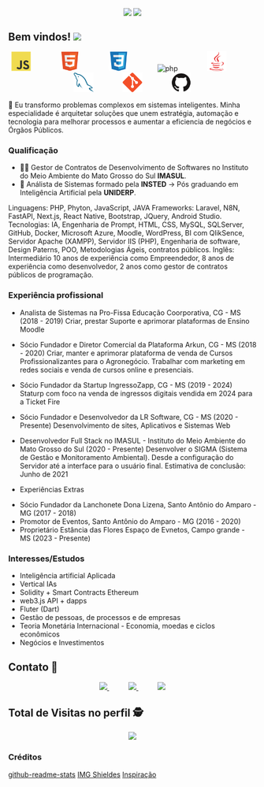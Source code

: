 <p align="center">
  <img
    align="center"
    src="https://github-readme-stats.vercel.app/api/top-langs/?username=lucascardosoroscoe&layout=compact"
  />
  <img
    align="center"
    height="165"
    src="https://github-readme-stats.vercel.app/api?username=lucascardosoroscoe&count_private=true&show_icons=true&custom_title=Github%20Status&hide=issues"
  />
  
</p>

## Bem vindos! <img src="https://raw.githubusercontent.com/iampavangandhi/iampavangandhi/master/gifs/Hi.gif" width="30px"></h2>

<p align="center">
    <img height="40" src="https://raw.githubusercontent.com/devicons/devicon/master/icons/javascript/javascript-original.svg">
    &nbsp;&nbsp;&nbsp;&nbsp;&nbsp;&nbsp;&nbsp;&nbsp;&nbsp;&nbsp;&nbsp;&nbsp;&nbsp;
    <img height="40" src="https://raw.githubusercontent.com/devicons/devicon/master/icons/html5/html5-original.svg">
    &nbsp;&nbsp;&nbsp;&nbsp;&nbsp;&nbsp;&nbsp;&nbsp;&nbsp;&nbsp;&nbsp;&nbsp;&nbsp;
    <img height="40" src="https://raw.githubusercontent.com/devicons/devicon/master/icons/css3/css3-original.svg">
    &nbsp;&nbsp;&nbsp;&nbsp;&nbsp;&nbsp;&nbsp;&nbsp;&nbsp;&nbsp;&nbsp;&nbsp;&nbsp;
    <img height="40" src="https://freepngimg.com/download/php/2-2-php-logo-png.png" alt="php" >
    &nbsp;&nbsp;&nbsp;&nbsp;&nbsp;&nbsp;&nbsp;&nbsp;&nbsp;&nbsp;&nbsp;&nbsp;&nbsp;
    <img height="40" src="https://raw.githubusercontent.com/devicons/devicon/master/icons/java/java-plain.svg">
    &nbsp;&nbsp;&nbsp;&nbsp;&nbsp;&nbsp;&nbsp;&nbsp;&nbsp;&nbsp;&nbsp;&nbsp;&nbsp;
    <img height="40" src="https://raw.githubusercontent.com/devicons/devicon/master/icons/mysql/mysql-original.svg">
     &nbsp;&nbsp;&nbsp;&nbsp;&nbsp;&nbsp;&nbsp;&nbsp;&nbsp;&nbsp;&nbsp;&nbsp;&nbsp;
    <img height="40" src="https://raw.githubusercontent.com/devicons/devicon/master/icons/git/git-original.svg">
    &nbsp;&nbsp;&nbsp;&nbsp;&nbsp;&nbsp;&nbsp;&nbsp;&nbsp;&nbsp;&nbsp;&nbsp;&nbsp;
    <img height="40" src="https://raw.githubusercontent.com/devicons/devicon/master/icons/github/github-original.svg">
    
   
</p>
💙 Eu transformo problemas complexos em sistemas inteligentes. Minha especialidade é arquitetar soluções que unem estratégia, automação e tecnologia para melhorar processos e aumentar a eficiencia de negócios e Órgãos Públicos.

### Qualificação

- 👨‍💻 Gestor de Contratos de Desenvolvimento de Softwares no Instituto do Meio Ambiente do Mato Grosso do Sul **IMASUL**.
- 🌱 Análista de Sistemas formado pela **INSTED** -> Pós graduando em Inteligência Artificial pela **UNIDERP**.

Linguagens: PHP, Phyton, JavaScript, JAVA 
Frameworks: Laravel, N8N, FastAPI, Next.js, React Native, Bootstrap, JQuery, Android Studio.
Tecnologias: IA, Engenharia de Prompt, HTML, CSS, MySQL, SQLServer, GitHub, Docker, Microsoft Azure, Moodle,
WordPress, BI com QlikSence, Servidor Apache (XAMPP), Servidor IIS (PHP), Engenharia de software, Design Paterns, POO,
Metodologias Ágeis, contratos públicos.
Inglês: Intermediário
10 anos de experiência como Empreendedor, 8 anos de experiência como desenvolvedor, 2 anos como gestor de contratos públicos de programação.

### Experiência profissional

- Analista de Sistemas na Pro-Fissa Educação Coorporativa, CG - MS (2018 - 2019)
Criar, prestar Suporte e aprimorar plataformas de Ensino Moodle

- Sócio Fundador e Diretor Comercial da Plataforma Arkun, CG - MS (2018 - 2020)
Criar, manter e aprimorar plataforma de venda de Cursos Profissionalizantes
para o Agronegócio. Trabalhar com marketing em redes sociais e venda de
cursos online e presenciais.

- Sócio Fundador da Startup IngressoZapp, CG - MS (2019 - 2024)
Staturp com foco na venda de ingressos digitais vendida em 2024 para a Ticket Fire

- Sócio Fundador e Desenvolvedor da LR Software, CG - MS (2020 - Presente)
Desenvolvimento de sites, Aplicativos e Sistemas Web

- Desenvolvedor Full Stack no IMASUL - Instituto do Meio Ambiente do Mato Grosso do Sul (2020 - Presente)
Desenvolver o SIGMA (Sistema de Gestão e Monitoramento Ambiental). Desde a
configuração do Servidor até a interface para o usuário final. Estimativa de
conclusão: Junho de 2021

* Experiências Extras
- Sócio Fundador da Lanchonete Dona Lizena, Santo Antônio do Amparo - MG (2017 - 2018)
- Promotor de Eventos, Santo Antônio do Amparo - MG (2016 - 2020)
- Proprietário Estância das Flores Espaço de Evnetos, Campo grande - MS (2023 - Presente)

### Interesses/Estudos
- Inteligência artificial Aplicada
- Vertical IAs
- Solidity + Smart Contracts Ethereum
- web3.js API + dapps
- Fluter (Dart)
- Gestão de pessoas, de processos e de empresas
- Teoria Monetária Internacional - Economia, moedas e ciclos econômicos
- Negócios e Investimentos


## Contato :iphone:

<p align="center">
    <a href="https://github.com/lucascardosoroscoe">
        <img  src="https://img.shields.io/badge/github-%23100000.svg?&style=for-the-badge&logo=github&logoColor=white&link=mailto:https://github.com/teteusAraujo">
    </a>
    &nbsp;&nbsp;&nbsp;&nbsp;&nbsp;&nbsp;&nbsp;&nbsp;&nbsp;
    <a href="mailto:lucascardosoroscoe@gmail.com">
        <img src="https://img.shields.io/badge/gmail-D14836?&style=for-the-badge&logo=gmail&logoColor=white&link=mailto:mateusaraujo996@gmail.com">
    </a>
    &nbsp;&nbsp;&nbsp;&nbsp;&nbsp;&nbsp;&nbsp;&nbsp;&nbsp;
    <a href="https://www.linkedin.com/in/lucas-roscoe/">
        <img src="https://img.shields.io/badge/linkedin-%230077B5.svg?&style=for-the-badge&logo=linkedin&logoColor=white&link=mailto:https://www.linkedin.com/in/mateusaraujobarros/">
    </a>
</p>

<p align="center"> 

 ## Total de Visitas no perfil :detective: <br>
 <p align="center"> 
   <img alingn="center" src="https://profile-counter.glitch.me/lucascardosoroscoe/count.svg" />
 </p>

</p>

<p align="center">

  ### Créditos
  <a href="https://github.com/anuraghazra/github-readme-stats">github-readme-stats</a>
  <a href="https://img.shields.io/">IMG Shieldes</a>
  <a href="https://github.com/teteusAraujo">Inspiração</a>
</p>
